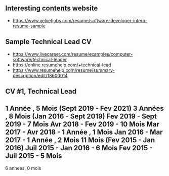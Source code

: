 
## Interesting contents website
- https://www.velvetjobs.com/resume/software-developer-intern-resume-sample

## Sample Technical Lead CV
- https://www.livecareer.com/resume/examples/computer-software/technical-leader
- https://online.resumehelp.com/+technical-lead
- https://www.resumehelp.com/resume/summary-description/edit/18600014

## CV #1, Technical Lead
1 Année , 	5 Mois (Sept 2019 - Fev 2021)
3 Années , 	8 Mois (Jan 2016 - Sept 2019)
                                                        Fev 2019 - Sept 2019 - 7 Mois
                                                        Avr 2018 - Fev 2019 - 10 Mois
                                                        Mar 2017 - Avr 2018 - 1 Année , 1 Mois
                                                        Jan 2016 - Mar 2017 - 1 Année , 2 Mois
            11 Mois (Fev 2015 - Jan 2016)
                                                        Juil 2015 - Jan 2016 - 6 Mois
                                                        Fev 2015 - Juil 2015 - 5 Mois
--------------------
6 annees,   0 mois